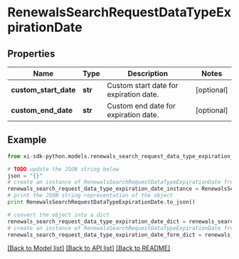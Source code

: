 # RenewalsSearchRequestDataTypeExpirationDate


## Properties

Name | Type | Description | Notes
------------ | ------------- | ------------- | -------------
**custom_start_date** | **str** | Custom start date for expiration date. | [optional] 
**custom_end_date** | **str** | Custom end date for expiration date. | [optional] 

## Example

```python
from xi-sdk-python.models.renewals_search_request_data_type_expiration_date import RenewalsSearchRequestDataTypeExpirationDate

# TODO update the JSON string below
json = "{}"
# create an instance of RenewalsSearchRequestDataTypeExpirationDate from a JSON string
renewals_search_request_data_type_expiration_date_instance = RenewalsSearchRequestDataTypeExpirationDate.from_json(json)
# print the JSON string representation of the object
print RenewalsSearchRequestDataTypeExpirationDate.to_json()

# convert the object into a dict
renewals_search_request_data_type_expiration_date_dict = renewals_search_request_data_type_expiration_date_instance.to_dict()
# create an instance of RenewalsSearchRequestDataTypeExpirationDate from a dict
renewals_search_request_data_type_expiration_date_form_dict = renewals_search_request_data_type_expiration_date.from_dict(renewals_search_request_data_type_expiration_date_dict)
```
[[Back to Model list]](../README.md#documentation-for-models) [[Back to API list]](../README.md#documentation-for-api-endpoints) [[Back to README]](../README.md)


